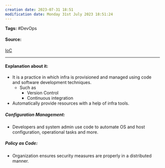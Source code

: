 ```yaml
---
creation date: 2023-07-31 18:51
modification date: Monday 31st July 2023 18:51:24
---
```


**Tags:** #DevOps 

#### Source:
[IoC](https://aws.amazon.com/devops/what-is-devops/)

--------------------------------------

#### Explanation about it:

* It is a practice in which infra is provisioned and managed using code and software development techniques.
	* Such as
		* Version Control
		* Continuous integration
* Automatically provide resources with a help of infra tools.

##### Configuration Management:
* Developers and system admin use code to automate OS and host configuration, operational tasks and more.

##### Policy as Code:
* Organization ensures security measures are properly in a distributed manner.

